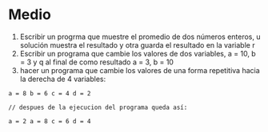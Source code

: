# Medio
1. Escribir un progrma que muestre el promedio de dos números enteros, u solución muestra el resultado y otra guarda el resultado en la variable r
2. Escribir un programa que cambie los valores de dos variables, a = 10, b = 3 y q al final de como resultado a = 3, b = 10 
3. hacer un programa que cambie los valores de una forma repetitiva hacia la derecha de 4 variables: 

```
a = 8 b = 6 c = 4 d = 2

// despues de la ejecucion del programa queda así:

a = 2 a = 8 c = 6 d = 4 

```
